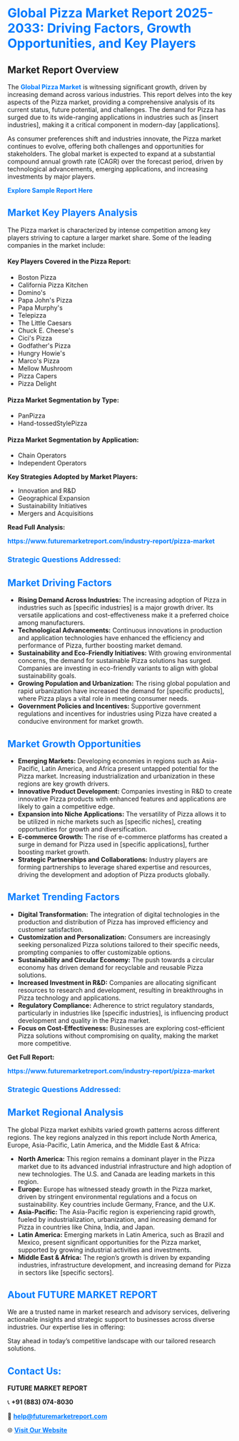 <h1 style="color: #007BFF;">Global Pizza Market Report 2025-2033: Driving Factors, Growth Opportunities, and Key Players</h1>

<section id="overview">
<h2>Market Report Overview</h2>
<p>The <a href="https://www.futuremarketreport.com/industry-report/pizza-market" style="color: #007BFF; text-decoration: none;"><strong>Global Pizza Market</strong></a> is witnessing significant growth, driven by increasing demand across various industries. This report delves into the key aspects of the Pizza market, providing a comprehensive analysis of its current status, future potential, and challenges. The demand for Pizza has surged due to its wide-ranging applications in industries such as [insert industries], making it a critical component in modern-day [applications].</p>
<p>As consumer preferences shift and industries innovate, the Pizza market continues to evolve, offering both challenges and opportunities for stakeholders. The global market is expected to expand at a substantial compound annual growth rate (CAGR) over the forecast period, driven by technological advancements, emerging applications, and increasing investments by major players.</p>
</section>

<section id="overview">
<p><a href="https://www.futuremarketreport.com/request-sample/reportId=50970" style="color: #007BFF; text-decoration: none;"><strong>Explore Sample Report Here</strong></a></p>
</section>

<section id="key-players">
<h2 style="color: #007BFF;">Market Key Players Analysis</h2>
<p>The Pizza market is characterized by intense competition among key players striving to capture a larger market share. Some of the leading companies in the market include:</p>
<h4>Key Players Covered in the Pizza Report:</h4>
<ul><li>Boston Pizza</li><li>California Pizza Kitchen</li><li>Domino&#039;s</li><li>Papa John&#039;s Pizza</li><li>Papa Murphy&#039;s</li><li>Telepizza</li><li>The Little Caesars</li><li>Chuck E. Cheese&#039;s</li><li>Cici&#039;s Pizza</li><li>Godfather&#039;s Pizza</li><li>Hungry Howie&#039;s</li><li>Marco&#039;s Pizza</li><li>Mellow Mushroom</li><li>Pizza Capers</li><li>Pizza Delight</li></ul>
<h4>Pizza Market Segmentation by Type:</h4>
<ul><li>PanPizza</li><li>Hand-tossedStylePizza</li></ul>

<h4>Pizza Market Segmentation by Application:</h4>
<ul><li>Chain Operators</li><li>Independent Operators</li></ul>
<p><strong>Key Strategies Adopted by Market Players:</strong></p>
<ul>
<li>Innovation and R&D</li>
<li>Geographical Expansion</li>
<li>Sustainability Initiatives</li>
<li>Mergers and Acquisitions</li>
</ul>
</section>

<section>
<p><strong>Read Full Analysis: </strong></p><a href="https://www.futuremarketreport.com/industry-report/pizza-market" style="color: #007BFF; text-decoration: none;"><strong>https://www.futuremarketreport.com/industry-report/pizza-market</strong></a>
<h3 style="color: #007BFF;">Strategic Questions Addressed:</h3>
</section>

<section id="driving-factors">
<h2 style="color: #007BFF;">Market Driving Factors</h2>
<ul>
<li><strong>Rising Demand Across Industries:</strong> The increasing adoption of Pizza in industries such as [specific industries] is a major growth driver. Its versatile applications and cost-effectiveness make it a preferred choice among manufacturers.</li>
<li><strong>Technological Advancements:</strong> Continuous innovations in production and application technologies have enhanced the efficiency and performance of Pizza, further boosting market demand.</li>
<li><strong>Sustainability and Eco-Friendly Initiatives:</strong> With growing environmental concerns, the demand for sustainable Pizza solutions has surged. Companies are investing in eco-friendly variants to align with global sustainability goals.</li>
<li><strong>Growing Population and Urbanization:</strong> The rising global population and rapid urbanization have increased the demand for [specific products], where Pizza plays a vital role in meeting consumer needs.</li>
<li><strong>Government Policies and Incentives:</strong> Supportive government regulations and incentives for industries using Pizza have created a conducive environment for market growth.</li>
</ul>
</section>

<section id="growth-opportunities">
<h2 style="color: #007BFF;">Market Growth Opportunities</h2>
<ul>
<li><strong>Emerging Markets:</strong> Developing economies in regions such as Asia-Pacific, Latin America, and Africa present untapped potential for the Pizza market. Increasing industrialization and urbanization in these regions are key growth drivers.</li>
<li><strong>Innovative Product Development:</strong> Companies investing in R&D to create innovative Pizza products with enhanced features and applications are likely to gain a competitive edge.</li>
<li><strong>Expansion into Niche Applications:</strong> The versatility of Pizza allows it to be utilized in niche markets such as [specific niches], creating opportunities for growth and diversification.</li>
<li><strong>E-commerce Growth:</strong> The rise of e-commerce platforms has created a surge in demand for Pizza used in [specific applications], further boosting market growth.</li>
<li><strong>Strategic Partnerships and Collaborations:</strong> Industry players are forming partnerships to leverage shared expertise and resources, driving the development and adoption of Pizza products globally.</li>
</ul>
</section>

<section id="trending-factors">
<h2 style="color: #007BFF;">Market Trending Factors</h2>
<ul>
<li><strong>Digital Transformation:</strong> The integration of digital technologies in the production and distribution of Pizza has improved efficiency and customer satisfaction.</li>
<li><strong>Customization and Personalization:</strong> Consumers are increasingly seeking personalized Pizza solutions tailored to their specific needs, prompting companies to offer customizable options.</li>
<li><strong>Sustainability and Circular Economy:</strong> The push towards a circular economy has driven demand for recyclable and reusable Pizza solutions.</li>
<li><strong>Increased Investment in R&D:</strong> Companies are allocating significant resources to research and development, resulting in breakthroughs in Pizza technology and applications.</li>
<li><strong>Regulatory Compliance:</strong> Adherence to strict regulatory standards, particularly in industries like [specific industries], is influencing product development and quality in the Pizza market.</li>
<li><strong>Focus on Cost-Effectiveness:</strong> Businesses are exploring cost-efficient Pizza solutions without compromising on quality, making the market more competitive.</li>
</ul>
</section>

<section>
<p><strong>Get Full Report: </strong></p><a href="https://www.futuremarketreport.com/industry-report/pizza-market" style="color: #007BFF; text-decoration: none;"><strong>https://www.futuremarketreport.com/industry-report/pizza-market</strong></a>
<h3 style="color: #007BFF;">Strategic Questions Addressed:</h3>
</section>


<section id="regional-analysis">
<h2 style="color: #007BFF;">Market Regional Analysis</h2>
<p>The global Pizza market exhibits varied growth patterns across different regions. The key regions analyzed in this report include North America, Europe, Asia-Pacific, Latin America, and the Middle East & Africa:</p>
<ul>
<li><strong>North America:</strong> This region remains a dominant player in the Pizza market due to its advanced industrial infrastructure and high adoption of new technologies. The U.S. and Canada are leading markets in this region.</li>
<li><strong>Europe:</strong> Europe has witnessed steady growth in the Pizza market, driven by stringent environmental regulations and a focus on sustainability. Key countries include Germany, France, and the U.K.</li>
<li><strong>Asia-Pacific:</strong> The Asia-Pacific region is experiencing rapid growth, fueled by industrialization, urbanization, and increasing demand for Pizza in countries like China, India, and Japan.</li>
<li><strong>Latin America:</strong> Emerging markets in Latin America, such as Brazil and Mexico, present significant opportunities for the Pizza market, supported by growing industrial activities and investments.</li>
<li><strong>Middle East & Africa:</strong> The region’s growth is driven by expanding industries, infrastructure development, and increasing demand for Pizza in sectors like [specific sectors].</li>
</ul>
</section>

<footer>
<h2 style="color: #007BFF;">About FUTURE MARKET REPORT</h2>
<p>We are a trusted name in market research and advisory services, delivering actionable insights and strategic support to businesses across diverse industries. Our expertise lies in offering:</p>

<p>Stay ahead in today’s competitive landscape with our tailored research solutions.</p>

<h2 style="color: #007BFF;">Contact Us:</h2>
<p><strong>FUTURE MARKET REPORT</strong></p>
<p>📞 <strong>+91 (883) 074-8030</strong></p>
<p>📧 <strong><a href="mailto:help@futuremarketreport.com" style="color: #007BFF;">help@futuremarketreport.com</a></strong></p>
<p>🌐 <strong><a href="https://www.futuremarketreport.com/" style="color: #007BFF;">Visit Our Website</a></strong></p>
</footer>